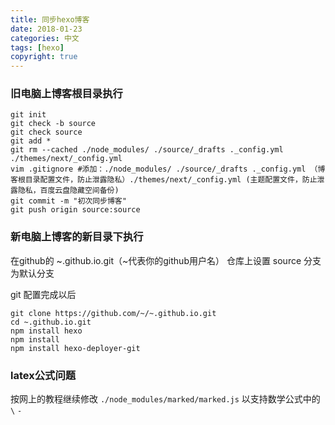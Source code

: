 ```yaml
---
title: 同步hexo博客
date: 2018-01-23
categories: 中文
tags: [hexo]
copyright: true
---
```


### 旧电脑上博客根目录执行
```shell
git init
git check -b source
git check source
git add *
git rm --cached ./node_modules/ ./source/_drafts ._config.yml ./themes/next/_config.yml
vim .gitignore #添加：./node_modules/ ./source/_drafts ._config.yml （博客根目录配置文件，防止泄露隐私）./themes/next/_config.yml (主题配置文件，防止泄露隐私，百度云盘隐藏空间备份)
git commit -m "初次同步博客"
git push origin source:source
```
### 新电脑上博客的新目录下执行

在github的 ~.github.io.git（~代表你的github用户名） 仓库上设置 source 分支为默认分支

git 配置完成以后
```shell
git clone https://github.com/~/~.github.io.git
cd ~.github.io.git
npm install hexo
npm install
npm install hexo-deployer-git
```
### latex公式问题 
按网上的教程继续修改 `./node_modules/marked/marked.js` 以支持数学公式中的 `\` `-` 
